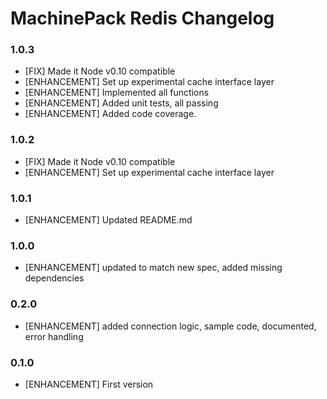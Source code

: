 # MachinePack Redis Changelog

### 1.0.3

* [FIX] Made it Node v0.10 compatible
* [ENHANCEMENT] Set up experimental cache interface layer
* [ENHANCEMENT] Implemented all functions
* [ENHANCEMENT] Added unit tests, all passing
* [ENHANCEMENT] Added code coverage.

### 1.0.2

* [FIX] Made it Node v0.10 compatible
* [ENHANCEMENT] Set up experimental cache interface layer

### 1.0.1

* [ENHANCEMENT] Updated README.md

### 1.0.0

* [ENHANCEMENT] updated to match new spec, added missing dependencies

### 0.2.0

* [ENHANCEMENT] added connection logic, sample code, documented, error handling

### 0.1.0

* [ENHANCEMENT] First version 